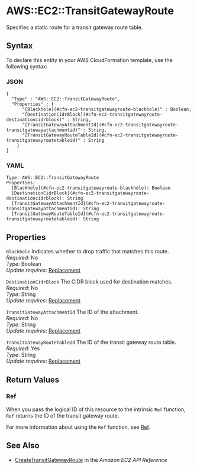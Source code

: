# AWS::EC2::TransitGatewayRoute<a name="aws-resource-ec2-transitgatewayroute"></a>

Specifies a static route for a transit gateway route table\.

## Syntax<a name="aws-resource-ec2-transitgatewayroute-syntax"></a>

To declare this entity in your AWS CloudFormation template, use the following syntax:

### JSON<a name="aws-resource-ec2-transitgatewayroute-syntax.json"></a>

```
{
  "Type" : "AWS::EC2::TransitGatewayRoute",
  "Properties" : {
      "[Blackhole](#cfn-ec2-transitgatewayroute-blackhole)" : Boolean,
      "[DestinationCidrBlock](#cfn-ec2-transitgatewayroute-destinationcidrblock)" : String,
      "[TransitGatewayAttachmentId](#cfn-ec2-transitgatewayroute-transitgatewayattachmentid)" : String,
      "[TransitGatewayRouteTableId](#cfn-ec2-transitgatewayroute-transitgatewayroutetableid)" : String
    }
}
```

### YAML<a name="aws-resource-ec2-transitgatewayroute-syntax.yaml"></a>

```
Type: AWS::EC2::TransitGatewayRoute
Properties: 
  [Blackhole](#cfn-ec2-transitgatewayroute-blackhole): Boolean
  [DestinationCidrBlock](#cfn-ec2-transitgatewayroute-destinationcidrblock): String
  [TransitGatewayAttachmentId](#cfn-ec2-transitgatewayroute-transitgatewayattachmentid): String
  [TransitGatewayRouteTableId](#cfn-ec2-transitgatewayroute-transitgatewayroutetableid): String
```

## Properties<a name="aws-resource-ec2-transitgatewayroute-properties"></a>

`Blackhole`  <a name="cfn-ec2-transitgatewayroute-blackhole"></a>
Indicates whether to drop traffic that matches this route\.  
*Required*: No  
*Type*: Boolean  
*Update requires*: [Replacement](https://docs.aws.amazon.com/AWSCloudFormation/latest/UserGuide/using-cfn-updating-stacks-update-behaviors.html#update-replacement)

`DestinationCidrBlock`  <a name="cfn-ec2-transitgatewayroute-destinationcidrblock"></a>
The CIDR block used for destination matches\.  
*Required*: No  
*Type*: String  
*Update requires*: [Replacement](https://docs.aws.amazon.com/AWSCloudFormation/latest/UserGuide/using-cfn-updating-stacks-update-behaviors.html#update-replacement)

`TransitGatewayAttachmentId`  <a name="cfn-ec2-transitgatewayroute-transitgatewayattachmentid"></a>
The ID of the attachment\.  
*Required*: No  
*Type*: String  
*Update requires*: [Replacement](https://docs.aws.amazon.com/AWSCloudFormation/latest/UserGuide/using-cfn-updating-stacks-update-behaviors.html#update-replacement)

`TransitGatewayRouteTableId`  <a name="cfn-ec2-transitgatewayroute-transitgatewayroutetableid"></a>
The ID of the transit gateway route table\.  
*Required*: Yes  
*Type*: String  
*Update requires*: [Replacement](https://docs.aws.amazon.com/AWSCloudFormation/latest/UserGuide/using-cfn-updating-stacks-update-behaviors.html#update-replacement)

## Return Values<a name="aws-resource-ec2-transitgatewayroute-return-values"></a>

### Ref<a name="aws-resource-ec2-transitgatewayroute-return-values-ref"></a>

When you pass the logical ID of this resource to the intrinsic `Ref` function, `Ref` returns the ID of the transit gateway route\.

For more information about using the `Ref` function, see [Ref](https://docs.aws.amazon.com/AWSCloudFormation/latest/UserGuide/intrinsic-function-reference-ref.html)\.

## See Also<a name="aws-resource-ec2-transitgatewayroute--seealso"></a>
+  [CreateTransitGatewayRoute](https://docs.aws.amazon.com/AWSEC2/latest/APIReference/API_CreateTransitGatewayRoute.html) in the *Amazon EC2 API Reference*